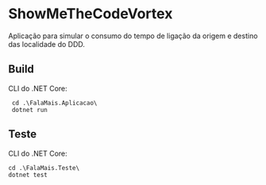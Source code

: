 # ShowMeTheCodeVortex

Aplicação para simular o consumo do tempo de ligação da origem e destino das localidade do DDD.

## Build

CLI do .NET Core:

```dotnet 
 cd .\FalaMais.Aplicacao\
 dotnet run 
```

## Teste

CLI do .NET Core:

```dotnet 
cd .\FalaMais.Teste\
dotnet test
```
